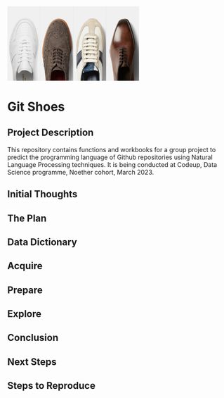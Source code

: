 <img
  src="shoes.jpeg"
  alt="Alt text"
  title="Optional title"
  style="display: inline-block; margin: 0 auto; max-width: 300px">

# Git Shoes


## Project Description
This repository contains functions and workbooks for a group project to predict the programming language of Github repositories using Natural Language Processing techniques. It is being conducted at Codeup, Data Science programme, Noether cohort, March 2023.

## Initial Thoughts


## The Plan


## Data Dictionary


## Acquire


## Prepare


## Explore


## Conclusion


## Next Steps


## Steps to Reproduce




